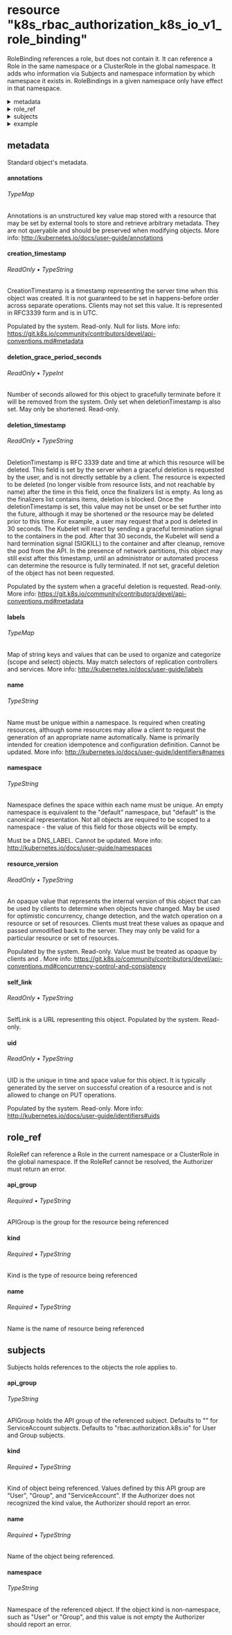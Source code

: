 
# resource "k8s_rbac_authorization_k8s_io_v1_role_binding"

RoleBinding references a role, but does not contain it.  It can reference a Role in the same namespace or a ClusterRole in the global namespace. It adds who information via Subjects and namespace information by which namespace it exists in.  RoleBindings in a given namespace only have effect in that namespace.

  
<details>
<summary>metadata</summary><blockquote>

    
- [annotations](#annotations)
- [creation_timestamp](#creation_timestamp)
- [deletion_grace_period_seconds](#deletion_grace_period_seconds)
- [deletion_timestamp](#deletion_timestamp)
- [labels](#labels)
- [name](#name)
- [namespace](#namespace)
- [resource_version](#resource_version)
- [self_link](#self_link)
- [uid](#uid)

    
</details>

<details>
<summary>role_ref</summary><blockquote>

    
- [api_group](#api_group)*
- [kind](#kind)*
- [name](#name)*

    
</details>

<details>
<summary>subjects</summary><blockquote>

    
- [api_group](#api_group)
- [kind](#kind)*
- [name](#name)*
- [namespace](#namespace)

    
</details>


<details>
<summary>example</summary><blockquote>

```hcl
resource "k8s_rbac_authorization_k8s_io_v1_role_binding" "this" {

  metadata {
    annotations = { "key" = "TypeString" }
    labels      = { "key" = "TypeString" }
    name        = "TypeString"
    namespace   = "TypeString"
  }

  role_ref {
    api_group = "TypeString*"
    kind      = "TypeString*"
    name      = "TypeString*"
  }

  subjects {
    api_group = "TypeString"
    kind      = "TypeString*"
    name      = "TypeString*"
    namespace = "TypeString"
  }
}


```

</details>

  
## metadata

Standard object's metadata.

    
#### annotations

######  TypeMap

Annotations is an unstructured key value map stored with a resource that may be set by external tools to store and retrieve arbitrary metadata. They are not queryable and should be preserved when modifying objects. More info: http://kubernetes.io/docs/user-guide/annotations
#### creation_timestamp

######  ReadOnly • TypeString

CreationTimestamp is a timestamp representing the server time when this object was created. It is not guaranteed to be set in happens-before order across separate operations. Clients may not set this value. It is represented in RFC3339 form and is in UTC.

Populated by the system. Read-only. Null for lists. More info: https://git.k8s.io/community/contributors/devel/api-conventions.md#metadata
#### deletion_grace_period_seconds

######  ReadOnly • TypeInt

Number of seconds allowed for this object to gracefully terminate before it will be removed from the system. Only set when deletionTimestamp is also set. May only be shortened. Read-only.
#### deletion_timestamp

######  ReadOnly • TypeString

DeletionTimestamp is RFC 3339 date and time at which this resource will be deleted. This field is set by the server when a graceful deletion is requested by the user, and is not directly settable by a client. The resource is expected to be deleted (no longer visible from resource lists, and not reachable by name) after the time in this field, once the finalizers list is empty. As long as the finalizers list contains items, deletion is blocked. Once the deletionTimestamp is set, this value may not be unset or be set further into the future, although it may be shortened or the resource may be deleted prior to this time. For example, a user may request that a pod is deleted in 30 seconds. The Kubelet will react by sending a graceful termination signal to the containers in the pod. After that 30 seconds, the Kubelet will send a hard termination signal (SIGKILL) to the container and after cleanup, remove the pod from the API. In the presence of network partitions, this object may still exist after this timestamp, until an administrator or automated process can determine the resource is fully terminated. If not set, graceful deletion of the object has not been requested.

Populated by the system when a graceful deletion is requested. Read-only. More info: https://git.k8s.io/community/contributors/devel/api-conventions.md#metadata
#### labels

######  TypeMap

Map of string keys and values that can be used to organize and categorize (scope and select) objects. May match selectors of replication controllers and services. More info: http://kubernetes.io/docs/user-guide/labels
#### name

######  TypeString

Name must be unique within a namespace. Is required when creating resources, although some resources may allow a client to request the generation of an appropriate name automatically. Name is primarily intended for creation idempotence and configuration definition. Cannot be updated. More info: http://kubernetes.io/docs/user-guide/identifiers#names
#### namespace

######  TypeString

Namespace defines the space within each name must be unique. An empty namespace is equivalent to the "default" namespace, but "default" is the canonical representation. Not all objects are required to be scoped to a namespace - the value of this field for those objects will be empty.

Must be a DNS_LABEL. Cannot be updated. More info: http://kubernetes.io/docs/user-guide/namespaces
#### resource_version

######  ReadOnly • TypeString

An opaque value that represents the internal version of this object that can be used by clients to determine when objects have changed. May be used for optimistic concurrency, change detection, and the watch operation on a resource or set of resources. Clients must treat these values as opaque and passed unmodified back to the server. They may only be valid for a particular resource or set of resources.

Populated by the system. Read-only. Value must be treated as opaque by clients and . More info: https://git.k8s.io/community/contributors/devel/api-conventions.md#concurrency-control-and-consistency
#### self_link

######  ReadOnly • TypeString

SelfLink is a URL representing this object. Populated by the system. Read-only.
#### uid

######  ReadOnly • TypeString

UID is the unique in time and space value for this object. It is typically generated by the server on successful creation of a resource and is not allowed to change on PUT operations.

Populated by the system. Read-only. More info: http://kubernetes.io/docs/user-guide/identifiers#uids
## role_ref

RoleRef can reference a Role in the current namespace or a ClusterRole in the global namespace. If the RoleRef cannot be resolved, the Authorizer must return an error.

    
#### api_group

###### Required •  TypeString

APIGroup is the group for the resource being referenced
#### kind

###### Required •  TypeString

Kind is the type of resource being referenced
#### name

###### Required •  TypeString

Name is the name of resource being referenced
## subjects

Subjects holds references to the objects the role applies to.

    
#### api_group

######  TypeString

APIGroup holds the API group of the referenced subject. Defaults to "" for ServiceAccount subjects. Defaults to "rbac.authorization.k8s.io" for User and Group subjects.
#### kind

###### Required •  TypeString

Kind of object being referenced. Values defined by this API group are "User", "Group", and "ServiceAccount". If the Authorizer does not recognized the kind value, the Authorizer should report an error.
#### name

###### Required •  TypeString

Name of the object being referenced.
#### namespace

######  TypeString

Namespace of the referenced object.  If the object kind is non-namespace, such as "User" or "Group", and this value is not empty the Authorizer should report an error.